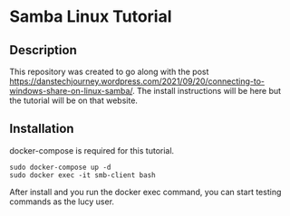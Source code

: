 # Samba Linux Tutorial
## Description
This repository was created to go along with the post https://danstechjourney.wordpress.com/2021/09/20/connecting-to-windows-share-on-linux-samba/. The install instructions will be here but the tutorial will be on that website.
## Installation
docker-compose is required for this tutorial.
```
sudo docker-compose up -d
sudo docker exec -it smb-client bash
```
After install and you run the docker exec command, you can start testing commands as the lucy user.